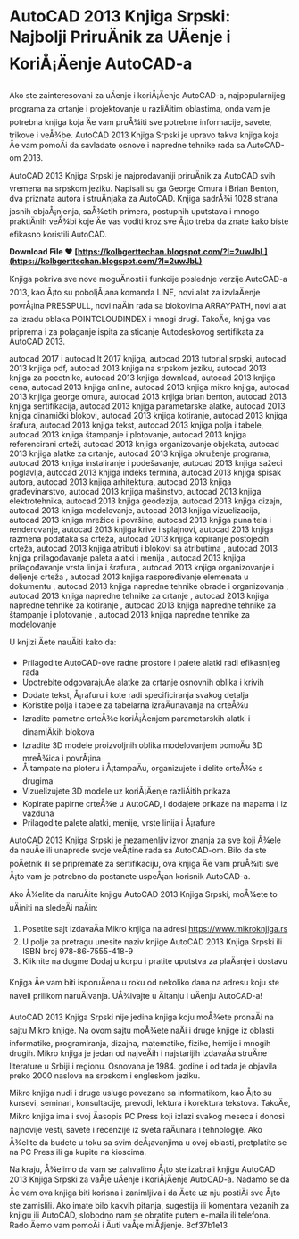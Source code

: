 
 
# AutoCAD 2013 Knjiga Srpski: Najbolji PriruÄnik za UÄenje i KoriÅ¡Äenje AutoCAD-a
 
Ako ste zainteresovani za uÄenje i koriÅ¡Äenje AutoCAD-a, najpopularnijeg programa za crtanje i projektovanje u razliÄitim oblastima, onda vam je potrebna knjiga koja Äe vam pruÅ¾iti sve potrebne informacije, savete, trikove i veÅ¾be. AutoCAD 2013 Knjiga Srpski je upravo takva knjiga koja Äe vam pomoÄi da savladate osnove i napredne tehnike rada sa AutoCAD-om 2013.
 
AutoCAD 2013 Knjiga Srpski je najprodavaniji priruÄnik za AutoCAD svih vremena na srpskom jeziku. Napisali su ga George Omura i Brian Benton, dva priznata autora i struÄnjaka za AutoCAD. Knjiga sadrÅ¾i 1028 strana jasnih objaÅ¡njenja, saÅ¾etih primera, postupnih uputstava i mnogo praktiÄnih veÅ¾bi koje Äe vas voditi kroz sve Å¡to treba da znate kako biste efikasno koristili AutoCAD.
 
**Download File ❤ [https://kolbgerttechan.blogspot.com/?l=2uwJbL](https://kolbgerttechan.blogspot.com/?l=2uwJbL)**


 
Knjiga pokriva sve nove moguÄnosti i funkcije poslednje verzije AutoCAD-a 2013, kao Å¡to su poboljÅ¡ana komanda LINE, novi alat za izvlaÄenje povrÅ¡ina PRESSPULL, novi naÄin rada sa blokovima ARRAYPATH, novi alat za izradu oblaka POINTCLOUDINDEX i mnogi drugi. TakoÄe, knjiga vas priprema i za polaganje ispita za sticanje Autodeskovog sertifikata za AutoCAD 2013.
 
autocad 2017 i autocad lt 2017 knjiga,  autocad 2013 tutorial srpski,  autocad 2013 knjiga pdf,  autocad 2013 knjiga na srpskom jeziku,  autocad 2013 knjiga za pocetnike,  autocad 2013 knjiga download,  autocad 2013 knjiga cena,  autocad 2013 knjiga online,  autocad 2013 knjiga mikro knjiga,  autocad 2013 knjiga george omura,  autocad 2013 knjiga brian benton,  autocad 2013 knjiga sertifikacija,  autocad 2013 knjiga parametarske alatke,  autocad 2013 knjiga dinamički blokovi,  autocad 2013 knjiga kotiranje,  autocad 2013 knjiga šrafura,  autocad 2013 knjiga tekst,  autocad 2013 knjiga polja i tabele,  autocad 2013 knjiga štampanje i plotovanje,  autocad 2013 knjiga referencirani crteži,  autocad 2013 knjiga organizovanje objekata,  autocad 2013 knjiga alatke za crtanje,  autocad 2013 knjiga okruženje programa,  autocad 2013 knjiga instaliranje i podešavanje,  autocad 2013 knjiga sažeci poglavlja,  autocad 2013 knjiga indeks termina,  autocad 2013 knjiga spisak autora,  autocad 2013 knjiga arhitektura,  autocad 2013 knjiga građevinarstvo,  autocad 2013 knjiga mašinstvo,  autocad 2013 knjiga elektrotehnika,  autocad 2013 knjiga geodezija,  autocad 2013 knjiga dizajn,  autocad 2013 knjiga modelovanje,  autocad 2013 knjiga vizuelizacija,  autocad 2013 knjiga mrežice i površine,  autocad 2013 knjiga puna tela i renderovanje,  autocad 2013 knjiga krive i splajnovi,  autocad 2013 knjiga razmena podataka sa crteža,  autocad 2013 knjiga kopiranje postojećih crteža,  autocad 2013 knjiga atributi i blokovi sa atributima ,  autocad 2013 knjiga prilagođavanje paleta alatki i menija ,  autocad 2013 knjiga prilagođavanje vrsta linija i šrafura ,  autocad 2013 knjiga organizovanje i deljenje crteža ,  autocad 2013 knjiga raspoređivanje elemenata u dokumentu ,  autocad 2013 knjiga napredne tehnike obrade i organizovanja ,  autocad 2013 knjiga napredne tehnike za crtanje ,  autocad 2013 knjiga napredne tehnike za kotiranje ,  autocad 2013 knjiga napredne tehnike za štampanje i plotovanje ,  autocad 2013 knjiga napredne tehnike za modelovanje
 
U knjizi Äete nauÄiti kako da:
 
- Prilagodite AutoCAD-ove radne prostore i palete alatki radi efikasnijeg rada
- Upotrebite odgovarajuÄe alatke za crtanje osnovnih oblika i krivih
- Dodate tekst, Å¡rafuru i kote radi specificiranja svakog detalja
- Koristite polja i tabele za tabelarna izraÄunavanja na crteÅ¾u
- Izradite pametne crteÅ¾e koriÅ¡Äenjem parametarskih alatki i dinamiÄkih blokova
- Izradite 3D modele proizvoljnih oblika modelovanjem pomoÄu 3D mreÅ¾ica i povrÅ¡ina
- Å tampate na ploteru i Å¡tampaÄu, organizujete i delite crteÅ¾e s drugima
- Vizuelizujete 3D modele uz koriÅ¡Äenje razliÄitih prikaza
- Kopirate papirne crteÅ¾e u AutoCAD, i dodajete prikaze na mapama i iz vazduha
- Prilagodite palete alatki, menije, vrste linija i Å¡rafure

AutoCAD 2013 Knjiga Srpski je nezamenljiv izvor znanja za sve koji Å¾ele da nauÄe ili unaprede svoje veÅ¡tine rada sa AutoCAD-om. Bilo da ste poÄetnik ili se pripremate za sertifikaciju, ova knjiga Äe vam pruÅ¾iti sve Å¡to vam je potrebno da postanete uspeÅ¡an korisnik AutoCAD-a.
  
Ako Å¾elite da naruÄite knjigu AutoCAD 2013 Knjiga Srpski, moÅ¾ete to uÄiniti na sledeÄi naÄin:

1. Posetite sajt izdavaÄa Mikro knjiga na adresi https://www.mikroknjiga.rs
2. U polje za pretragu unesite naziv knjige AutoCAD 2013 Knjiga Srpski ili ISBN broj 978-86-7555-418-9
3. Kliknite na dugme Dodaj u korpu i pratite uputstva za plaÄanje i dostavu

Knjiga Äe vam biti isporuÄena u roku od nekoliko dana na adresu koju ste naveli prilikom naruÄivanja. UÅ¾ivajte u Äitanju i uÄenju AutoCAD-a!
  
AutoCAD 2013 Knjiga Srpski nije jedina knjiga koju moÅ¾ete pronaÄi na sajtu Mikro knjige. Na ovom sajtu moÅ¾ete naÄi i druge knjige iz oblasti informatike, programiranja, dizajna, matematike, fizike, hemije i mnogih drugih. Mikro knjiga je jedan od najveÄih i najstarijih izdavaÄa struÄne literature u Srbiji i regionu. Osnovana je 1984. godine i od tada je objavila preko 2000 naslova na srpskom i engleskom jeziku.
 
Mikro knjiga nudi i druge usluge povezane sa informatikom, kao Å¡to su kursevi, seminari, konsultacije, prevodi, lektura i korektura tekstova. TakoÄe, Mikro knjiga ima i svoj Äasopis PC Press koji izlazi svakog meseca i donosi najnovije vesti, savete i recenzije iz sveta raÄunara i tehnologije. Ako Å¾elite da budete u toku sa svim deÅ¡avanjima u ovoj oblasti, pretplatite se na PC Press ili ga kupite na kioscima.
 
Na kraju, Å¾elimo da vam se zahvalimo Å¡to ste izabrali knjigu AutoCAD 2013 Knjiga Srpski za vaÅ¡e uÄenje i koriÅ¡Äenje AutoCAD-a. Nadamo se da Äe vam ova knjiga biti korisna i zanimljiva i da Äete uz nju postiÄi sve Å¡to ste zamislili. Ako imate bilo kakvih pitanja, sugestija ili komentara vezanih za knjigu ili AutoCAD, slobodno nam se obratite putem e-maila ili telefona. Rado Äemo vam pomoÄi i Äuti vaÅ¡e miÅ¡ljenje.
 8cf37b1e13
 
